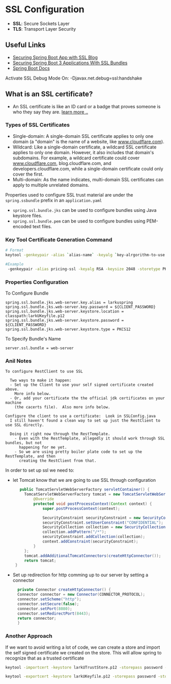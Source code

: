 # SSL Configuration

- **SSL**: Secure Sockets Layer
- **TLS**: Transport Layer Security

## Useful Links
- [Securing Spring Boot App with SSL Blog](https://spring.io/blog/2023/06/07/securing-spring-boot-applications-with-ssl)
- [Securing Spring Boot 3 Applications With SSL Bundles](https://www.baeldung.com/spring-boot-security-ssl-bundles)
- [Spring Boot Docs](https://docs.spring.io/spring-boot/reference/io/rest-client.html)

Activate SSL Debug Mode On: -Djavax.net.debug=ssl:handshake

## What is an SSL certificate?
- An SSL certificate is like an ID card or a badge that proves someone is who they say they are. [learn more .. ](https://www.cloudflare.com/learning/ssl/what-is-ssl/)

### Types of SSL Certificates
- Single-domain: A single-domain SSL certificate applies to only one domain (a "domain" is the name of a website, like www.cloudflare.com).
- Wildcard: Like a single-domain certificate, a wildcard SSL certificate applies to only one domain. However, it also includes that domain's subdomains. For example, a wildcard certificate could cover www.cloudflare.com, blog.cloudflare.com, and developers.cloudflare.com, while a single-domain certificate could only cover the first.
- Multi-domain: As the name indicates, multi-domain SSL certificates can apply to multiple unrelated domains.


Properties used to configure SSL trust material are under the `spring.ssbundle` prefix in an `application.yaml`
- `spring.ssl.bundle.jks` can be used to configure bundles using Java keystore files.
- `spring.ssl.bundle.pem` can be used to configure bundles using PEM-encoded text files.

### Key Tool Certificate Generation Command
```bash
# Format
keytool -genkeypair -alias `alias-name` -keyalg `key-alrgorithm-to-use: default: RSA` -keysize `Default 2048` -storetype `PKCS12` -keystore `name-of-the-store`

#Example
 -genkeypair -alias pricing-ssl -keyalg RSA -keysize 2048 -storetype PKCS12 -keystore pricing-ssl.p12
```
### Properties Configuration

To Configure Bundle
```properties
spring.ssl.bundle.jks.web-server.key.alias = larkuspring
spring.ssl.bundle.jks.web-server.key.password = ${CLIENT_PASSWORD}
spring.ssl.bundle.jks.web-server.keystore.location = classpath:larkUKeyfile.p12
spring.ssl.bundle.jks.web-server.keystore.password = ${CLIENT_PASSWORD}
spring.ssl.bundle.jks.web-server.keystore.type = PKCS12
```

To Specify Bundle's Name
```properties
server.ssl.bundle = web-server
```

### Anil Notes
```
To configure RestClient to use SSL

  Two ways to make it happen:
  - Set up the Client to use your self signed certificate created above.
    More info below.
  - Or, add your certificate the the official jdk certificates on your machine
    (the cacerts file).  Also more info below.
    
Configure the client to use a certificate:  Look in SSLConfig.java
  I still haven't found a clean way to set up just the RestClient to use SSL directly.
  
  Doing it right now through the RestTemplate.
    - Even with the RestTemplate, allegedly it should work through SSL bundles, but not
      happening for me yet.
    - So we are using pretty boiler plate code to set up the RestTemplate, and then
      creating the RestClient from that.
```

In order to set up ssl we need to:
- let Tomcat know that we are going to use SSL through configuration
   ```java
      public TomcatServletWebServerFactory servletContainer() {
        TomcatServletWebServerFactory tomcat = new TomcatServletWebServerFactory() {
            @Override
            protected void postProcessContext(Context context) {
                super.postProcessContext(context);

                SecurityConstraint securityConstraint = new SecurityConstraint();
                securityConstraint.setUserConstraint("CONFIDENTIAL");
                SecurityCollection collection = new SecurityCollection();
                collection.addPattern("/*");
                securityConstraint.addCollection(collection);
                context.addConstraint(securityConstraint);
            }
        };
        tomcat.addAdditionalTomcatConnectors(createHttpConnector());
        return tomcat;
    }

  ``` 
- Set up redirection for http comming up to our server by setting a connector
  ```java
    private Connector createHttpConnector() {
    Connector connector = new Connector(CONNECTOR_PROTOCOL);
    connector.setScheme("http");
    connector.setSecure(false);
    connector.setPort(8080);
    connector.setRedirectPort(8443);
    return connector;
    }
    ``` 
  
### Another Approach

If we want to avoid writing a lot of code, we can create a store and import the self signed
certificate we created on the store. This will allow spring to recognize that
as a trusted certificate

```bash
keytool -importcert -keystore larkUTrustStore.p12 -storepass password -alias courserating -file /di/deliveries/current/expeditors/backend/02-26-2024/ExpeditorsBackend/code/BackEnd/CourseRatingService/src/main/resources/courseRatingPublicKey.cer
```

```bash
keytool -exportcert -keystore larkUKeyfile.p12 -storepass password -storetype PKCS12 -alias larkuspring -file larkUPublicKey.cer
```